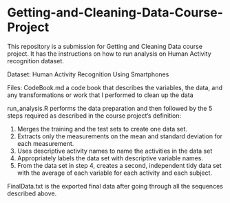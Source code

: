 # Getting-and-Cleaning-Data-Course-Project
This repository is a submission for Getting and Cleaning Data course project. It has the instructions on how to run analysis on Human Activity recognition dataset.

Dataset: 
Human Activity Recognition Using Smartphones

Files: 
CodeBook.md a code book that describes the variables, the data, and any transformations or work that I performed to clean up the data

run_analysis.R performs the data preparation and then followed by the 5 steps required as described in the course project’s definition:
1) Merges the training and the test sets to create one data set.
2) Extracts only the measurements on the mean and standard deviation for each measurement.
3) Uses descriptive activity names to name the activities in the data set
4) Appropriately labels the data set with descriptive variable names.
5) From the data set in step 4, creates a second, independent tidy data set with the average of each variable for each activity and each subject.
  
FinalData.txt is the exported final data after going through all the sequences described above.
